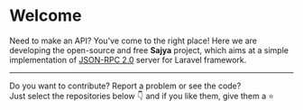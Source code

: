 # Welcome

Need to make an API? You've come to the right place! Here we are developing the open-source and free **Sajya** project, which aims at a simple implementation of [JSON-RPC 2.0](https://sajya.github.io/docs/specification/) server for Laravel framework.

----

Do you want to contribute? Report a problem or see the code?   
Just select the repositories below 👇 and if you like them, give them a ⭐
